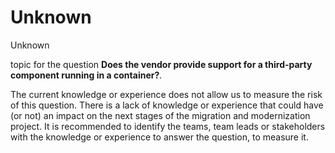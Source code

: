 # Unknown

<div class="risk-rounded-box unknown">Unknown</div>

topic for the question **Does the vendor provide support for a third-party component running in a container?**.

The current knowledge or experience does not allow us to measure the risk of this
question. There is a lack of knowledge or experience that could have (or not) an
impact on the next stages of the migration and modernization project. It is recommended
to identify the teams, team leads or stakeholders with the knowledge or experience
to answer the question, to measure it.
